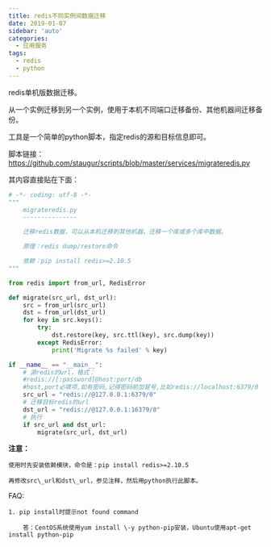 ```yaml
---
title: redis不同实例间数据迁移
date: 2019-01-07
sidebar: 'auto'
categories:
  - 应用服务
tags:
  - redis
  - python
---
```


redis单机版数据迁移。

从一个实例迁移到另一个实例，使用于本机不同端口迁移备份、其他机器间迁移备份。

工具是一个简单的python脚本，指定redis的源和目标信息即可。

脚本链接：<https://github.com/staugur/scripts/blob/master/services/migrateredis.py>

其内容直接贴在下面：

```python
# -*- coding: utf-8 -*-
"""
    migrateredis.py
    ---------------

    迁移redis数据，可以从本机迁移到其他机器，迁移一个库或多个库中数据。

    原理：redis dump/restore命令

    依赖：pip install redis>=2.10.5
"""

from redis import from_url, RedisError

def migrate(src_url, dst_url):
    src = from_url(src_url)
    dst = from_url(dst_url)
    for key in src.keys():
        try:
            dst.restore(key, src.ttl(key), src.dump(key))
        except RedisError:
            print('Migrate %s failed' % key)

if __name__ == "__main__":
    # 源redis的url，格式：
    #redis://[:password]@host:port/db
    #host,port必填项,如有密码,记得密码前加冒号,比如redis://localhost:6379/0
    src_url = "redis://@127.0.0.1:6379/0"
    # 迁移目标redis的url
    dst_url = "redis://@127.0.0.1:16379/0"
    # 执行
    if src_url and dst_url:
        migrate(src_url, dst_url)
```

**注意：**  

    使用时先安装依赖模块，命令是：pip install redis>=2.10.5

    再修改src\_url和dst\_url，参见注释，然后用python执行此脚本。

FAQ:

    1. pip install时提示not found command

        答：CentOS系统使用yum install \-y python-pip安装，Ubuntu使用apt-get install python-pip